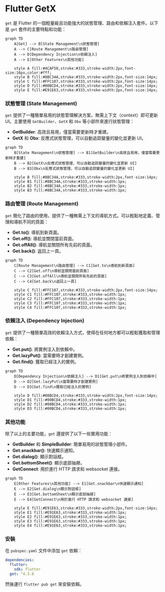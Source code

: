 # Flutter GetX
`get` 是 Flutter 的一個輕量級且功能強大的狀態管理、路由和依賴注入套件。以下是 `get` 套件的主要特點和功能：

```mermaid
graph TD
    A[Get] --> B[State Management\n狀態管理]
    A --> C[Route Management\n路由管理]
    A --> D[Dependency Injection\n依賴注入]
    A --> E[Other Features\n其他功能]

    style A fill:#4CAF50,stroke:#333,stroke-width:2px,font-size:16px,color:#fff;
    style B fill:#8BC34A,stroke:#333,stroke-width:2px,font-size:14px;
    style C fill:#FFC107,stroke:#333,stroke-width:2px,font-size:14px;
    style D fill:#00BCD4,stroke:#333,stroke-width:2px,font-size:14px;
    style E fill:#E91E63,stroke:#333,stroke-width:2px,font-size:14px;
```

### 狀態管理 (State Management)
`get` 提供了一種簡單易用的狀態管理解決方案，無需上下文（context）即可更新 UI。主要使用 `GetBuilder`、`GetX` 和 `Obx` 等小部件來進行狀態管理：

- **GetBuilder**: 高效且易用，僅當需要更新時才重建。
- **GetX** 和 **Obx**: 反應式狀態管理，可以自動追踪變量的變化並更新 UI。
```mermaid
graph TD
    B[State Management\n狀態管理] --> B1[GetBuilder\n高效且易用，僅當需要更新時才重建]
    B --> B2[GetX\n反應式狀態管理，可以自動追踪變量的變化並更新 UI]
    B --> B3[Obx\n反應式狀態管理，可以自動追踪變量的變化並更新 UI]

    style B fill:#8BC34A,stroke:#333,stroke-width:2px,font-size:14px;
    style B1 fill:#8BC34A,stroke:#333,stroke-width:1px;
    style B2 fill:#8BC34A,stroke:#333,stroke-width:1px;
    style B3 fill:#8BC34A,stroke:#333,stroke-width:1px;
```

### 路由管理 (Route Management)
`get` 簡化了路由的使用，提供了一種無需上下文的導航方式。可以輕鬆地定義、管理和導航不同的頁面：

- **Get.to()**: 導航到新頁面。
- **Get.off()**: 導航並關閉當前頁面。
- **Get.offAll()**: 導航並關閉所有先前的頁面。
- **Get.back()**: 返回上一頁。

```mermaid
graph TD
    C[Route Management\n路由管理] --> C1[Get.to\n導航到新頁面]
    C --> C2[Get.off\n導航並關閉當前頁面]
    C --> C3[Get.offAll\n導航並關閉所有先前的頁面]
    C --> C4[Get.back\n返回上一頁]

    style C fill:#FFC107,stroke:#333,stroke-width:2px,font-size:14px;
    style C1 fill:#FFC107,stroke:#333,stroke-width:1px;
    style C2 fill:#FFC107,stroke:#333,stroke-width:1px;
    style C3 fill:#FFC107,stroke:#333,stroke-width:1px;
    style C4 fill:#FFC107,stroke:#333,stroke-width:1px;
```
### 依賴注入 (Dependency Injection)
`get` 提供了一種簡單高效的依賴注入方式，使得在任何地方都可以輕鬆獲取和管理依賴：

- **Get.put()**: 將實例注入到依賴中。
- **Get.lazyPut()**: 當需要時才創建實例。
- **Get.find()**: 獲取已經注入的實例。
```mermaid
graph TD
    D[Dependency Injection\n依賴注入] --> D1[Get.put\n將實例注入到依賴中]
    D --> D2[Get.lazyPut\n當需要時才創建實例]
    D --> D3[Get.find\n獲取已經注入的實例]

    style D fill:#00BCD4,stroke:#333,stroke-width:2px,font-size:14px;
    style D1 fill:#00BCD4,stroke:#333,stroke-width:1px;
    style D2 fill:#00BCD4,stroke:#333,stroke-width:1px;
    style D3 fill:#00BCD4,stroke:#333,stroke-width:1px;
```
### 其他功能
除了以上的主要功能，`get` 還提供了以下一些實用功能：

- **GetBuilder** 和 **SimpleBuilder**: 簡單易用的狀態管理小部件。
- **Get.snackbar()**: 快速顯示通知。
- **Get.dialog()**: 顯示對話框。
- **Get.bottomSheet()**: 顯示底部抽屜。
- **GetConnect**: 用於進行 HTTP 請求和 websocket 連接。
```mermaid
graph TD
    E[Other Features\n其他功能] --> E1[Get.snackbar\n快速顯示通知]
    E --> E2[Get.dialog\n顯示對話框]
    E --> E3[Get.bottomSheet\n顯示底部抽屜]
    E --> E4[GetConnect\n用於進行 HTTP 請求和 websocket 連接]

    style E fill:#E91E63,stroke:#333,stroke-width:2px,font-size:14px;
    style E1 fill:#E91E63,stroke:#333,stroke-width:1px;
    style E2 fill:#E91E63,stroke:#333,stroke-width:1px;
    style E3 fill:#E91E63,stroke:#333,stroke-width:1px;
    style E4 fill:#E91E63,stroke:#333,stroke-width:1px;
```



### 安裝
在 `pubspec.yaml` 文件中添加 `get` 依賴：

```yaml
dependencies:
  flutter:
    sdk: flutter
  get: ^4.3.8
```

然後運行 `flutter pub get` 來安裝依賴。
